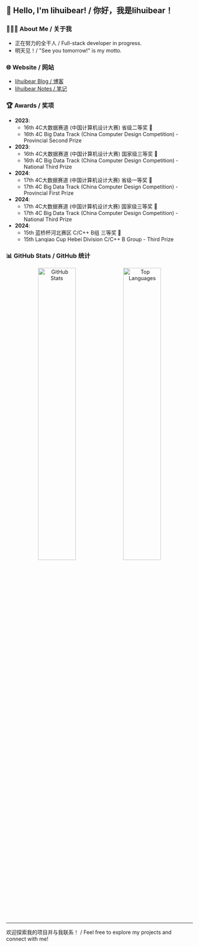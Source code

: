 ## 👋 Hello, I'm lihuibear! / 你好，我是lihuibear！

### 👨🏻‍💻 About Me / 关于我

- 正在努力的全干人 / Full-stack developer in progress.
- 明天见！/ "See you tomorrow!" is my motto.

### 🌐 Website / 网站

- [lihuibear Blog / 博客](https://blog.lihuibear.cn)
- [lihuibear Notes / 笔记](https://lihuibear.cn)

### 🏆 Awards / 奖项

- **2023**: 
  - 16th 4C大数据赛道 (中国计算机设计大赛) 省级二等奖 🥈
  - 16th 4C Big Data Track (China Computer Design Competition) - Provincial Second Prize
- **2023**: 
  - 16th 4C大数据赛道 (中国计算机设计大赛) 国家级三等奖 🥉
  - 16th 4C Big Data Track (China Computer Design Competition) - National Third Prize
- **2024**: 
  - 17th 4C大数据赛道 (中国计算机设计大赛) 省级一等奖 🥇
  - 17th 4C Big Data Track (China Computer Design Competition) - Provincial First Prize
- **2024**: 
  - 17th 4C大数据赛道 (中国计算机设计大赛) 国家级三等奖 🥉
  - 17th 4C Big Data Track (China Computer Design Competition) - National Third Prize
- **2024**: 
  - 15th 蓝桥杯河北赛区 C/C++ B组 三等奖 🥉
  - 15th Lanqiao Cup Hebei Division C/C++ B Group - Third Prize

### 📊 GitHub Stats / GitHub 统计

<div align="center">
  <img src="https://github-readme-stats.vercel.app/api?username=lihuibear&show_icons=true&icon_color=CE1D2D&text_color=718096&bg_color=ffffff&locale=cn&hide=contribs" alt="GitHub Stats" width="45%" />
  <img src="https://github-readme-stats.vercel.app/api/top-langs/?username=lihuibear&hide_title=true&hide_border=true&layout=compact&theme=graywhite&locale=cn" alt="Top Languages" width="45%" />
</div>

---

欢迎探索我的项目并与我联系！ / Feel free to explore my projects and connect with me!
